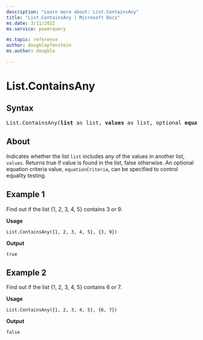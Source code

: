 ```yaml
---
description: "Learn more about: List.ContainsAny"
title: "List.ContainsAny | Microsoft Docs"
ms.date: 3/11/2022
ms.service: powerquery

ms.topic: reference
author: dougklopfenstein
ms.author: dougklo

---
```

# List.ContainsAny

## Syntax

<pre>
List.ContainsAny(<b>list</b> as list, <b>values</b> as list, optional <b>equationCriteria</b> as any) as logical
</pre>
  
## About

Indicates whether the list `list` includes any of the values in another list, `values`. Returns true if value is found in the list, false otherwise. An optional equation criteria value, `equationCriteria`, can be specified to control equality testing.

## Example 1

Find out if the list {1, 2, 3, 4, 5} contains 3 or 9.

**Usage**

```powerquery-m
List.ContainsAny({1, 2, 3, 4, 5}, {3, 9})
```

**Output**

`true`

## Example 2

Find out if the list {1, 2, 3, 4, 5} contains 6 or 7.

**Usage**

```powerquery-m
List.ContainsAny({1, 2, 3, 4, 5}, {6, 7})
```

**Output**

`false`

